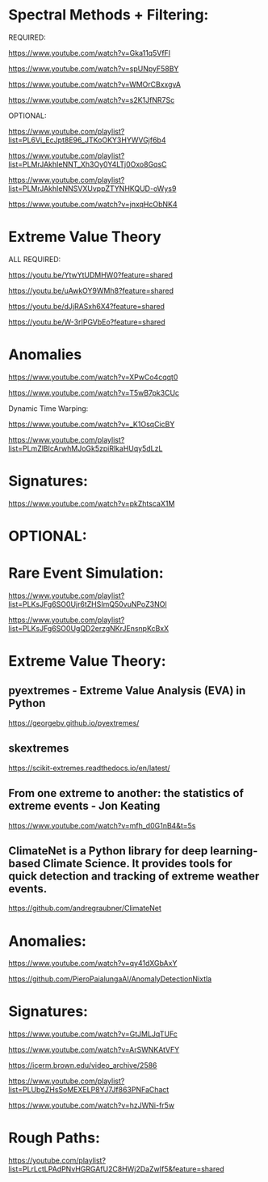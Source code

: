 # Spectral Methods + Filtering:

REQUIRED:

https://www.youtube.com/watch?v=Gka11q5VfFI

https://www.youtube.com/watch?v=spUNpyF58BY

https://www.youtube.com/watch?v=WMOrCBxxgvA

https://www.youtube.com/watch?v=s2K1JfNR7Sc

OPTIONAL:

https://www.youtube.com/playlist?list=PL6Vi_EcJpt8E96_JTKoOKY3HYWVGjf6b4

https://www.youtube.com/playlist?list=PLMrJAkhIeNNT_Xh3Oy0Y4LTj0Oxo8GqsC

https://www.youtube.com/playlist?list=PLMrJAkhIeNNSVXUvppZTYNHKQUD-oWys9

https://www.youtube.com/watch?v=jnxqHcObNK4


# Extreme Value Theory

ALL REQUIRED:

https://youtu.be/YtwYtUDMHW0?feature=shared

https://youtu.be/uAwkOY9WMh8?feature=shared

https://youtu.be/dJjRASxh6X4?feature=shared

https://youtu.be/W-3rIPGVbEo?feature=shared

# Anomalies

https://www.youtube.com/watch?v=XPwCo4cqqt0

https://www.youtube.com/watch?v=T5wB7pk3CUc

Dynamic Time Warping:

https://www.youtube.com/watch?v=_K1OsqCicBY

https://www.youtube.com/playlist?list=PLmZlBIcArwhMJoGk5zpiRlkaHUqy5dLzL

#  Signatures:

https://www.youtube.com/watch?v=pkZhtscaX1M

# OPTIONAL:

# Rare Event Simulation:

https://www.youtube.com/playlist?list=PLKsJFg6SO0Ujr6tZHSImQ50vuNPoZ3NOl

https://www.youtube.com/playlist?list=PLKsJFg6SO0UgQD2erzgNKrJEnsnpKcBxX

# Extreme Value Theory:

##  pyextremes - Extreme Value Analysis (EVA) in Python 

https://georgebv.github.io/pyextremes/

## skextremes

https://scikit-extremes.readthedocs.io/en/latest/

## From one extreme to another: the statistics of extreme events - Jon Keating

https://www.youtube.com/watch?v=mfh_d0G1nB4&t=5s

## ClimateNet is a Python library for deep learning-based Climate Science. It provides tools for quick detection and tracking of extreme weather events.

https://github.com/andregraubner/ClimateNet

# Anomalies:

https://www.youtube.com/watch?v=qy41dXGbAxY

https://github.com/PieroPaialungaAI/AnomalyDetectionNixtla

# Signatures:

https://www.youtube.com/watch?v=GtJMLJqTUFc

https://www.youtube.com/watch?v=ArSWNKAtVFY

https://icerm.brown.edu/video_archive/2586

https://www.youtube.com/playlist?list=PLUbgZHsSoMEXELP8YJ7Jf863PNFaChact

https://www.youtube.com/watch?v=hzJWNi-fr5w

# Rough Paths:

https://youtube.com/playlist?list=PLrLctLPAdPNvHGRGAfU2C8HWj2DaZwIf5&feature=shared
